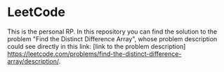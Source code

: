 # LeetCode
This is the personal RP. In this repository you can find the solution to the problem "Find the Distinct Difference Array", whose problem description could see directly in this link: [link to the problem description] https://leetcode.com/problems/find-the-distinct-difference-array/description/.


